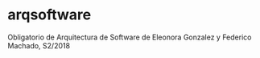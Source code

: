 # arqsoftware

Obligatorio de Arquitectura de Software de Eleonora Gonzalez y Federico Machado, S2/2018